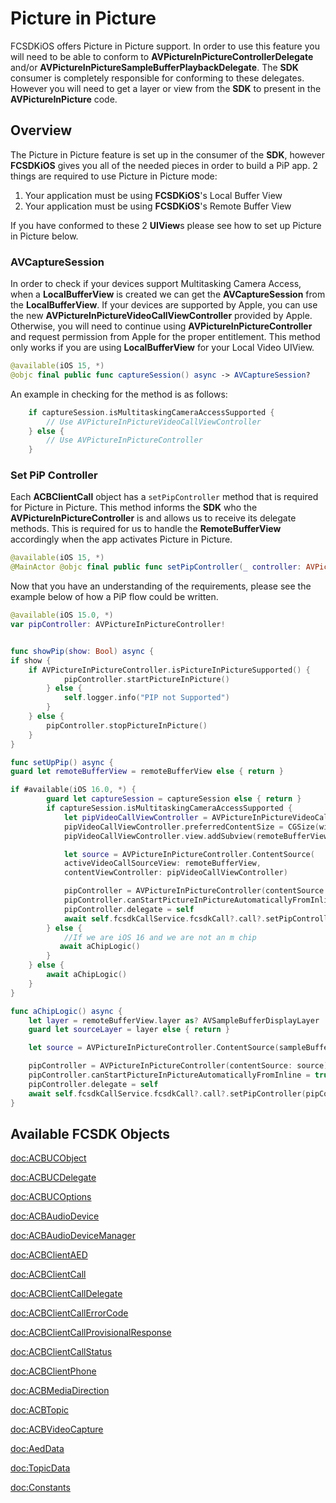 # Picture in Picture

FCSDKiOS offers Picture in Picture support. In order to use this feature you will need to be able to conform to **AVPictureInPictureControllerDelegate** and/or **AVPictureInPictureSampleBufferPlaybackDelegate**. The **SDK** consumer is completely responsible for conforming to these delegates. However you will need to get a layer or view from the **SDK** to present in the **AVPictureInPicture** code.

## Overview

The Picture in Picture feature is set up in the consumer of the **SDK**, however **FCSDKiOS** gives you all of the needed pieces in order to build a PiP app. 2 things are required to use Picture in Picture mode:

1. Your application must be using **FCSDKiOS**'s Local Buffer View
2. Your application must be using **FCSDKiOS**'s Remote Buffer View

If you have conformed to these 2 **UIView**s please see how to set up Picture in Picture below.

### AVCaptureSession
In order to check if your devices support Multitasking Camera Access, when a **LocalBufferView** is created we can get the **AVCaptureSession** from the **LocalBufferView**. If your devices are supported by Apple, you can use the new **AVPictureInPictureVideoCallViewController** provided by Apple. Otherwise, you will need to continue using **AVPictureInPictureController** and request permission from Apple for the proper entitlement. This method only works if you are using **LocalBufferView** for your Local Video UIView.
```swift
@available(iOS 15, *)
@objc final public func captureSession() async -> AVCaptureSession?
```

An example in checking for the method is as follows:
```swift
    if captureSession.isMultitaskingCameraAccessSupported {
        // Use AVPictureInPictureVideoCallViewController
    } else {
        // Use AVPictureInPictureController
    }
```

### Set PiP Controller
Each **ACBClientCall** object has a `setPipController` method that is required for Picture in Picture. This method informs the **SDK** who the **AVPictureInPictureController** is and allows us to receive its delegate methods. This is required for us to handle the **RemoteBufferView** accordingly when the app activates Picture in Picture.
```swift
@available(iOS 15, *)
@MainActor @objc final public func setPipController(_ controller: AVPictureInPictureController) async
```

Now that you have an understanding of the requirements, please see the example below of how a PiP flow could be written.

```swift
@available(iOS 15.0, *)
var pipController: AVPictureInPictureController!


func showPip(show: Bool) async {
if show {
    if AVPictureInPictureController.isPictureInPictureSupported() {
            pipController.startPictureInPicture()
        } else {
            self.logger.info("PIP not Supported")
        }
    } else {
        pipController.stopPictureInPicture()
    }
}

func setUpPip() async {
guard let remoteBufferView = remoteBufferView else { return }

if #available(iOS 16.0, *) {
        guard let captureSession = captureSession else { return }
        if captureSession.isMultitaskingCameraAccessSupported {
            let pipVideoCallViewController = AVPictureInPictureVideoCallViewController()
            pipVideoCallViewController.preferredContentSize = CGSize(width: 1080, height: 1920)
            pipVideoCallViewController.view.addSubview(remoteBufferView)

            let source = AVPictureInPictureController.ContentSource(
            activeVideoCallSourceView: remoteBufferView,
            contentViewController: pipVideoCallViewController)

            pipController = AVPictureInPictureController(contentSource: source)
            pipController.canStartPictureInPictureAutomaticallyFromInline = true
            pipController.delegate = self
            await self.fcsdkCallService.fcsdkCall?.call?.setPipController(pipController)
        } else {
            //If we are iOS 16 and we are not an m chip
           await aChipLogic()
        }
    } else {
        await aChipLogic()
    }
}

func aChipLogic() async {
    let layer = remoteBufferView.layer as? AVSampleBufferDisplayLayer
    guard let sourceLayer = layer else { return }

    let source = AVPictureInPictureController.ContentSource(sampleBufferDisplayLayer: sourceLayer, playbackDelegate: self)

    pipController = AVPictureInPictureController(contentSource: source)
    pipController.canStartPictureInPictureAutomaticallyFromInline = true
    pipController.delegate = self
    await self.fcsdkCallService.fcsdkCall?.call?.setPipController(pipController)
}

```

## Available FCSDK Objects
<doc:ACBUCObject>

<doc:ACBUCDelegate>

<doc:ACBUCOptions>

<doc:ACBAudioDevice>

<doc:ACBAudioDeviceManager>

<doc:ACBClientAED>

<doc:ACBClientCall>

<doc:ACBClientCallDelegate>

<doc:ACBClientCallErrorCode>

<doc:ACBClientCallProvisionalResponse>

<doc:ACBClientCallStatus>

<doc:ACBClientPhone>

<doc:ACBMediaDirection>

<doc:ACBTopic>

<doc:ACBVideoCapture>

<doc:AedData>

<doc:TopicData>

<doc:Constants>

